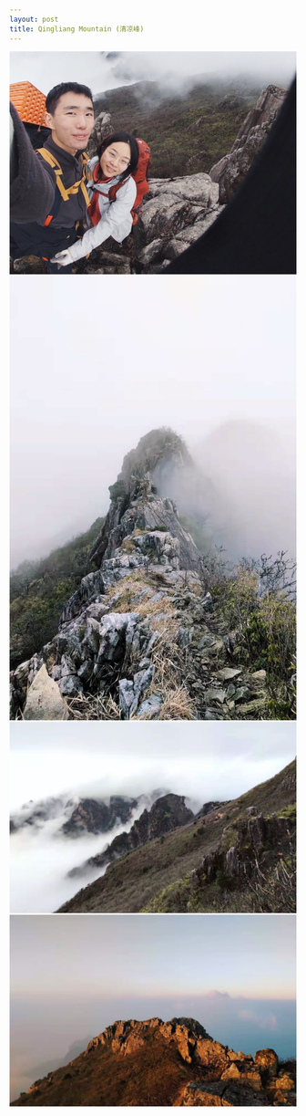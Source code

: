 ```yaml
---
layout: post
title: Qingliang Mountain (清凉峰)
---
```


![](/assets/photos/qingliang-mountain-1.jpg)
![](/assets/photos/qingliang-mountain-2.jpg)
![](/assets/photos/qingliang-mountain-3.jpg)
![](/assets/photos/qingliang-mountain-4.jpg)